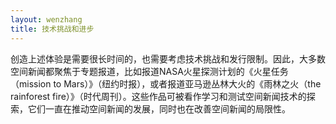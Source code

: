 ```yaml
---
layout: wenzhang
title: 技术挑战和进步
---
```

创造上述体验是需要很长时间的，也需要考虑技术挑战和发行限制。因此，大多数空间新闻都聚焦于专题报道，比如报道NASA火星探测计划的《火星任务（mission to Mars）》（纽约时报），或者报道亚马逊丛林大火的《雨林之火（the rainforest fire）》（时代周刊）。这些作品可被看作学习和测试空间新闻技术的探索，它们一直在推动空间新闻的发展，同时也在改善空间新闻的局限性。

